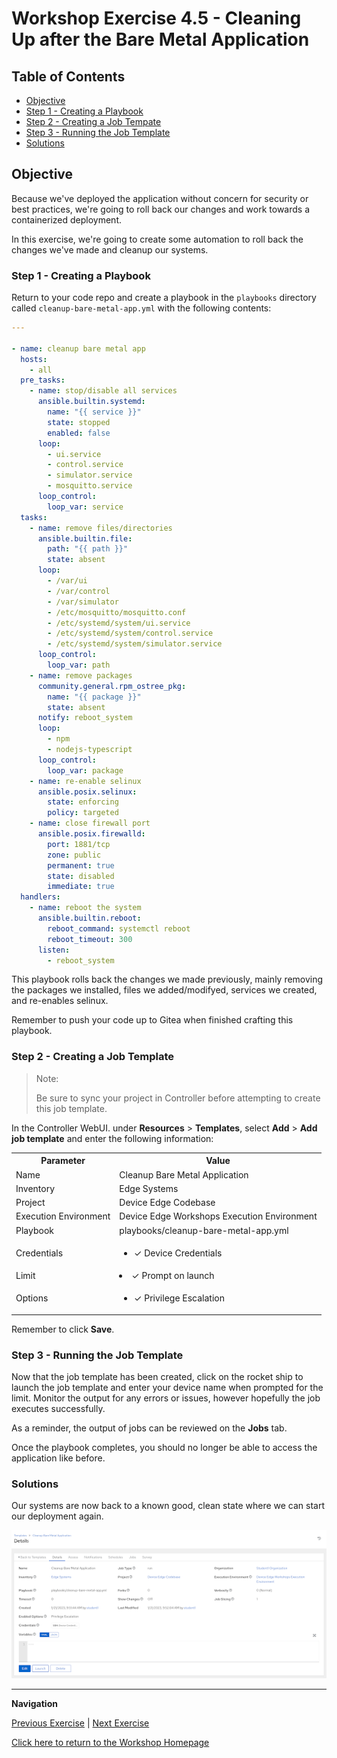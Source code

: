 # Workshop Exercise 4.5 - Cleaning Up after the Bare Metal Application

## Table of Contents

* [Objective](#objective)
* [Step 1 - Creating a Playbook](#step-1---creating-a-playbook)
* [Step 2 - Creating a Job Tempate](#step-2---creating-a-job-template)
* [Step 3 - Running the Job Template](#step-3---running-the-job-template)
* [Solutions](#solutions)

## Objective

Because we've deployed the application without concern for security or best practices, we're going to roll back our changes and work towards a containerized deployment.

In this exercise, we're going to create some automation to roll back the changes we've made and cleanup our systems.

### Step 1 - Creating a Playbook

Return to your code repo and create a playbook in the `playbooks` directory called `cleanup-bare-metal-app.yml` with the following contents:
```yaml
---

- name: cleanup bare metal app
  hosts:
    - all
  pre_tasks:
    - name: stop/disable all services
      ansible.builtin.systemd:
        name: "{{ service }}"
        state: stopped
        enabled: false
      loop:
        - ui.service
        - control.service
        - simulator.service
        - mosquitto.service
      loop_control:
        loop_var: service
  tasks:
    - name: remove files/directories
      ansible.builtin.file:
        path: "{{ path }}"
        state: absent
      loop:
        - /var/ui
        - /var/control
        - /var/simulator
        - /etc/mosquitto/mosquitto.conf
        - /etc/systemd/system/ui.service
        - /etc/systemd/system/control.service
        - /etc/systemd/system/simulator.service
      loop_control:
        loop_var: path
    - name: remove packages
      community.general.rpm_ostree_pkg:
        name: "{{ package }}"
        state: absent
      notify: reboot_system
      loop:
        - npm
        - nodejs-typescript
      loop_control:
        loop_var: package
    - name: re-enable selinux
      ansible.posix.selinux:
        state: enforcing
        policy: targeted
    - name: close firewall port
      ansible.posix.firewalld:
        port: 1881/tcp
        zone: public
        permanent: true
        state: disabled
        immediate: true
  handlers:
    - name: reboot the system
      ansible.builtin.reboot:
        reboot_command: systemctl reboot
        reboot_timeout: 300
      listen:
        - reboot_system
```

This playbook rolls back the changes we made previously, mainly removing the packages we installed, files we added/modifyed, services we created, and re-enables selinux.

Remember to push your code up to Gitea when finished crafting this playbook.

### Step 2 - Creating a Job Template

> Note:
>
> Be sure to sync your project in Controller before attempting to create this job template.

In the Controller WebUI. under **Resources** > **Templates**, select **Add** > **Add job template** and enter the following information:

<table>
  <tr>
    <th>Parameter</th>
    <th>Value</th>
  </tr>
  <tr>
    <td>Name</td>
    <td>Cleanup Bare Metal Application</td>
  </tr>
  <tr>
    <td>Inventory</td>
    <td>Edge Systems</td>
  </tr>
  <tr>
    <td>Project</td>
    <td>Device Edge Codebase</td>
  </tr>
  <tr>
    <td>Execution Environment</td>
    <td>Device Edge Workshops Execution Environment</td>
  </tr>
  <tr>
    <td>Playbook</td>
    <td>playbooks/cleanup-bare-metal-app.yml</td>
  </tr>
  <tr>
    <td>Credentials</td>
    <td><ul><li>✓ Device Credentials</li></ul></td>
  </tr>
  <tr>
    <td>Limit</td>
    <td><li>✓ Prompt on launch</li></td>
  </tr>
   <tr>
    <td>Options</td>
    <td><ul><li>✓ Privilege Escalation</li></ul></td>
  </tr> 
</table>

Remember to click **Save**.

### Step 3 - Running the Job Template

Now that the job template has been created, click on the rocket ship to launch the job template and enter your device name when prompted for the limit. Monitor the output for any errors or issues, however hopefully the job executes successfully.

As a reminder, the output of jobs can be reviewed on the **Jobs** tab.

Once the playbook completes, you should no longer be able to access the application like before.

### Solutions

Our systems are now back to a known good, clean state where we can start our deployment again.

![Cleanup Bare Metal App Job Template](../images/cleanup-bare-metal-app-template.png)

---
**Navigation**

[Previous Exercise](../4.4-deploy-bare-metal-app) | [Next Exercise](../5.1-containerized-image)

[Click here to return to the Workshop Homepage](../README.md)